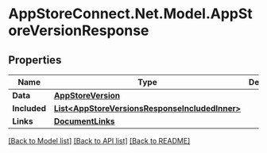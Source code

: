 # AppStoreConnect.Net.Model.AppStoreVersionResponse

## Properties

Name | Type | Description | Notes
------------ | ------------- | ------------- | -------------
**Data** | [**AppStoreVersion**](AppStoreVersion.md) |  | 
**Included** | [**List&lt;AppStoreVersionsResponseIncludedInner&gt;**](AppStoreVersionsResponseIncludedInner.md) |  | [optional] 
**Links** | [**DocumentLinks**](DocumentLinks.md) |  | 

[[Back to Model list]](../README.md#documentation-for-models) [[Back to API list]](../README.md#documentation-for-api-endpoints) [[Back to README]](../README.md)

